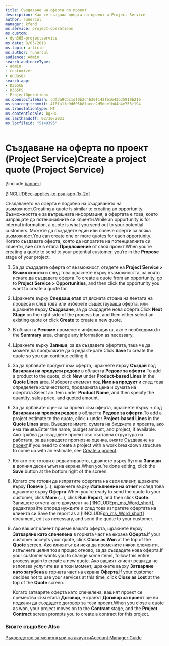 ```yaml
---
title: Създаване на оферта по проект
description: Как се създава оферта по проект в Project Service
author: ruhercul
manager: kfend
ms.service: project-operations
ms.custom:
- dyn365-projectservice
ms.date: 8/03/2018
ms.topic: article
ms.author: ruhercul
audience: Admin
search.audienceType:
- admin
- customizer
- enduser
search.app:
- D365CE
- D365PS
- ProjectOperations
ms.openlocfilehash: cdf3a9cbc1df0b2c4630f142fb1643b35919b21e
ms.sourcegitcommit: 418fa1fe9d605b8faccc2d5dee1b04b4e753f194
ms.translationtype: HT
ms.contentlocale: bg-BG
ms.lasthandoff: 02/10/2021
ms.locfileid: "5149395"
---
```

# <a name="create-a-project-quote-project-service"></a><span data-ttu-id="0abb1-103">Създаване на оферта по проект (Project Service)</span><span class="sxs-lookup"><span data-stu-id="0abb1-103">Create a project quote (Project Service)</span></span>

[!include [banner](../includes/psa-now-project-operations.md)]

[!INCLUDE[cc-applies-to-psa-app-1x-2x](../includes/cc-applies-to-psa-app-1x-2x.md)]

<span data-ttu-id="0abb1-104">Създаването на оферта е подобно на създаването на възможност.</span><span class="sxs-lookup"><span data-stu-id="0abb1-104">Creating a quote is similar to creating an opportunity.</span></span> <span data-ttu-id="0abb1-105">Възможността е за вътрешната информация, а офертата е това, което изпращате до потенциалните си клиенти.</span><span class="sxs-lookup"><span data-stu-id="0abb1-105">While an opportunity is for internal information, a quote is what you send out to your potential customers.</span></span> <span data-ttu-id="0abb1-106">Можете да създадете един или повече оферти за всяка възможност.</span><span class="sxs-lookup"><span data-stu-id="0abb1-106">You can create one or more quotes for each opportunity.</span></span> <span data-ttu-id="0abb1-107">Когато създавате оферта, която да изпратите на потенциалните си клиенти, вие сте в етапа **Предложение** от своя проект.</span><span class="sxs-lookup"><span data-stu-id="0abb1-107">When you’re creating a quote to send to your potential customer, you’re in the **Propose** stage of your project.</span></span>  
  
1. <span data-ttu-id="0abb1-108">За да създадете оферта от възможност, отидете на **Project Service > Възможности** и след това щракнете върху възможността, за която искате да създадете оферта.</span><span class="sxs-lookup"><span data-stu-id="0abb1-108">To create a quote from an opportunity, go to **Project Service > Opportunities**, and then click the opportunity you want to create a quote for.</span></span>  
  
2. <span data-ttu-id="0abb1-109">Щракнете върху **Следващ етап** от дясната страна на лентата на процеса и след това или изберете съществуваща оферта, или щракнете върху **Създаване**, за да създадете нова оферта.</span><span class="sxs-lookup"><span data-stu-id="0abb1-109">Click **Next Stage** on the right side of the process bar, and then either select an existing quote or click **Create** to create a new quote.</span></span>  
  
3. <span data-ttu-id="0abb1-110">В областта **Резюме** променете информацията, ако е необходимо.</span><span class="sxs-lookup"><span data-stu-id="0abb1-110">In the **Summary** area, change any information as necessary.</span></span>  
  
4. <span data-ttu-id="0abb1-111">Щракнете върху **Запиши**, за да създадете офертата, така че да можете да продължите да я редактирате.</span><span class="sxs-lookup"><span data-stu-id="0abb1-111">Click **Save** to create the quote so you can continue editing it.</span></span>  
  
5. <span data-ttu-id="0abb1-112">За да добавите продукт към оферта, щракнете върху **Създай** под **Базирани на продукти редове** в областта **Редове за оферти**.</span><span class="sxs-lookup"><span data-stu-id="0abb1-112">To add a product to the quote, click **New** under **Product-based Lines** in the **Quote Lines** area.</span></span> <span data-ttu-id="0abb1-113">Изберете елемент под **Име на продукт** и след това определете количеството, продажната цена и сумата на офертата.</span><span class="sxs-lookup"><span data-stu-id="0abb1-113">Select an item under **Product Name**, and then specify the quantity, sales price, and quoted amount.</span></span>  
  
6. <span data-ttu-id="0abb1-114">За да добавите оценка за проект към оферта, щракнете върху **+** под **Базирани на проекти редове** в областта **Редове за оферти**.</span><span class="sxs-lookup"><span data-stu-id="0abb1-114">To add a project estimate to the quote, click **+** under **Project-based Lines** in the **Quote Lines** area.</span></span> <span data-ttu-id="0abb1-115">Въведете името, сумата на бюджета и проекта, ако има такива.</span><span class="sxs-lookup"><span data-stu-id="0abb1-115">Enter the name, budget amount, and project, if available.</span></span> <span data-ttu-id="0abb1-116">Ако трябва да създадете проект със съставна структура на работата, за да изведете прогнозна оценка, вижте [Създаване на проект](../psa/create-project.md).</span><span class="sxs-lookup"><span data-stu-id="0abb1-116">If you need to create a project with a work breakdown structure to come up with an estimate, see [Create a project](../psa/create-project.md).</span></span>  
  
7. <span data-ttu-id="0abb1-117">Когато сте готови с редактирането, щракнете върху бутона **Запиши** в долния десен ъгъл на екрана.</span><span class="sxs-lookup"><span data-stu-id="0abb1-117">When you’re done editing, click the **Save** button at the bottom right of the screen.</span></span>  
  
8. <span data-ttu-id="0abb1-118">Когато сте готови да изпратите офертата на своя клиент, щракнете върху **Повече** (...), щракнете върху **Изпълнение на отчет** и след това щракнете върху **Оферта**.</span><span class="sxs-lookup"><span data-stu-id="0abb1-118">When you’re ready to send the quote to your customer, click **More** (…), click **Run Report**, and then click **Quote**.</span></span> <span data-ttu-id="0abb1-119">Запишете отчета като документ на [!INCLUDE[pn_ms_Word_short](../includes/pn-ms-word-short.md)], редактирайте според нуждите и след това изпратете офертата на клиента си.</span><span class="sxs-lookup"><span data-stu-id="0abb1-119">Save the report as a [!INCLUDE[pn_ms_Word_short](../includes/pn-ms-word-short.md)] document, edit as necessary, and send the quote to your customer.</span></span>  
  
9. <span data-ttu-id="0abb1-120">Ако вашият клиент приеме вашата оферта, щракнете върху **Затваряне като спечелена** в горната част на екрана **Оферта**.</span><span class="sxs-lookup"><span data-stu-id="0abb1-120">If your customer accepts your quote, click **Close as Won** at the top of the **Quote** screen.</span></span> <span data-ttu-id="0abb1-121">Ако клиентът ви иска да промените някои елементи, изпълнете целия този процес отново, за да създадете нова оферта.</span><span class="sxs-lookup"><span data-stu-id="0abb1-121">If your customer wants you to change some items, follow this entire process again to create a new quote.</span></span> <span data-ttu-id="0abb1-122">Ако вашият клиент реши да не използва услугите ви в този момент, щракнете върху **Затваряне като загубена** в горната част на екрана **Оферта**.</span><span class="sxs-lookup"><span data-stu-id="0abb1-122">If your customer decides not to use your services at this time, click **Close as Lost** at the top of the **Quote** screen.</span></span>  
  
   <span data-ttu-id="0abb1-123">Когато затваряте оферта като спечелена, вашият проект се премества към етапа **Договор**, е кранът **Договор за проект** ще ви подкани да създадете договор за този проект.</span><span class="sxs-lookup"><span data-stu-id="0abb1-123">When you close a quote as won, your project moves on to the **Contract** stage, and the **Project Contract** screen prompts you to create a contract for this project.</span></span>  
  
### <a name="see-also"></a><span data-ttu-id="0abb1-124">Вижте също</span><span class="sxs-lookup"><span data-stu-id="0abb1-124">See Also</span></span>  
 [<span data-ttu-id="0abb1-125">Ръководство за мениджъри на акаунти</span><span class="sxs-lookup"><span data-stu-id="0abb1-125">Account Manager Guide</span></span>](../psa/account-manager-guide.md)
